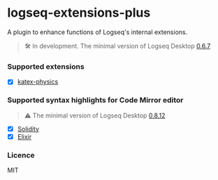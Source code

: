 # logseq-extensions-plus

A plugin to enhance functions of Logseq's internal extensions.


> 🛠 In development. The minimal version of Logseq Desktop [0.6.7](https://github.com/logseq/logseq/releases)

### Supported extensions

- [x] [katex-physics](https://github.com/balthild/katex-physics)


### Supported syntax highlights for Code Mirror editor
> ⚠️ The minimal version of Logseq Desktop [0.8.12](https://github.com/logseq/logseq/releases)
 
- [x] [Solidity](https://soliditylang.org/)
- [x] [Elixir](https://elixir-lang.org/)
 
### Licence

MIT

